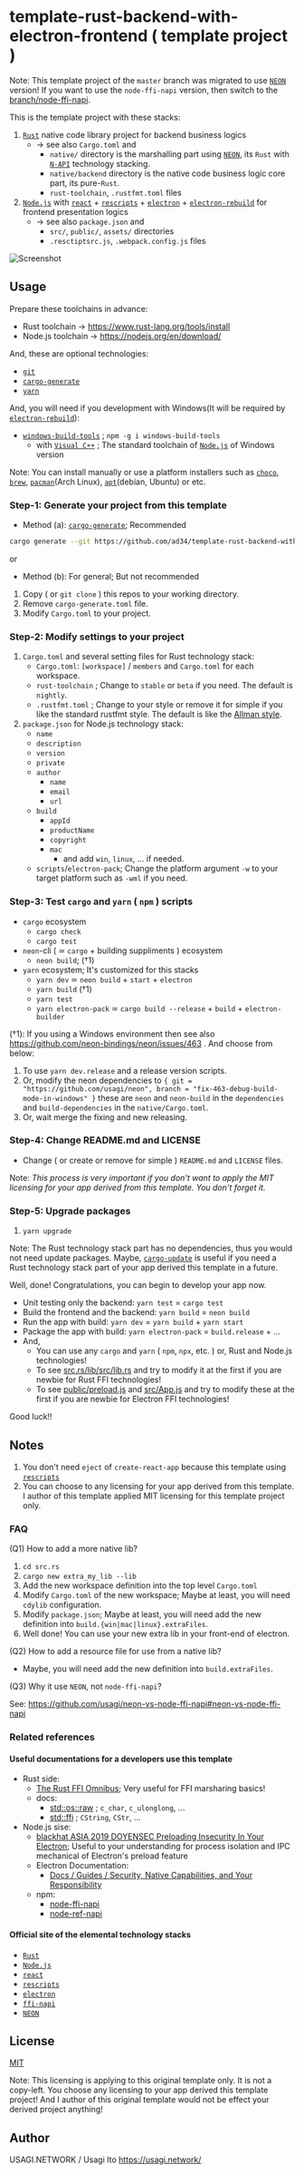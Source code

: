 # template-rust-backend-with-electron-frontend ( template project )

Note: This template project of the `master` branch was migrated to use [`NEON`][] version! If you want to use the `node-ffi-napi` version, then switch to the [branch/node-ffi-napi][].

[branch/master]:https://github.com/usagi/template-rust-backend-with-electron-frontend/
[branch/node-ffi-napi]:https://github.com/usagi/template-rust-backend-with-electron-frontend/tree/node-ffi-napi

This is the template project with these stacks:

1. [`Rust`][] native code library project for backend business logics
      - -> see also `Cargo.toml` and
          - `native/` directory is the marshalling part using [`NEON`][], its `Rust` with [`N-API`][] technology stacking.
          - `native/backend` directory is the native code business logic core part, its pure-`Rust`.
          - `rust-toolchain`, `.rustfmt.toml` files
2. [`Node.js`][] with [`react`][] + [`rescripts`][] + [`electron`][] + [`electron-rebuild`][] for frontend presentation logics
      - -> see also `package.json` and
          -  `src/`, `public/`, `assets/` directories
          -  `.resctiptsrc.js`, `.webpack.config.js` files

![Screenshot](https://i.imgur.com/WUJdzLI.png)

[`Rust`]:https://www.rust-lang.org/
[`Node.js`]:https://nodejs.org/
[`react`]:https://reactjs.org/
[`rescripts`]:https://github.com/harrysolovay/rescripts
[`electron`]:https://www.electronjs.org/
[`electron-rebuild`]:https://github.com/electron/electron-rebuild
[`ffi-napi`]:https://github.com/node-ffi-napi
[`NEON`]:https://neon-bindings.com/
[`N-API`]:https://nodejs.org/api/n-api.html

## Usage

Prepare these toolchains in advance:

- Rust toolchain -> <https://www.rust-lang.org/tools/install>
- Node.js toolchain -> <https://nodejs.org/en/download/>

And, these are optional technologies:

- [`git`][]
- [`cargo-generate`][]
- [`yarn`][]

And, you will need if you development with Windows(It will be required by [`electron-rebuild`][]):

- [`windows-build-tools`][] ; `npm -g i windows-build-tools`
    - with [`Visual C++`][] ; The standard toolchain of [`Node.js`][] of Windows version

Note: You can install manually or use a platform installers such as [`choco`](Windows), [`brew`](OSX), [`pacman`](Arch Linux), [`apt`](debian, Ubuntu) or etc.

[`choco`]:https://chocolatey.org/
[`brew`]:https://brew.sh/
[`pacman`]:https://wiki.archlinux.org/index.php/pacman
[`apt`]:https://wiki.debian.org/Apt
[`git`]:https://git-scm.com/
[`yarn`]:https://yarnpkg.com/
[`Visual C++`]:https://docs.microsoft.com/en-us/cpp/
[`windows-build-tools`]:https://www.npmjs.com/package/windows-build-tools

### Step-1: Generate your project from this template

- Method (a): [`cargo-generate`]; Recommended

```sh
cargo generate --git https://github.com/ad34/template-rust-backend-with-electron-frontend.git
```

[`cargo-generate`]:https://github.com/ashleygwilliams/cargo-generate

or

- Method (b): For general; But not recommended

1. Copy ( or `git clone` ) this repos to your working directory.
2. Remove `cargo-generate.toml` file.
3. Modify `Cargo.toml` to your project.

### Step-2: Modify settings to your project

1. `Cargo.toml` and several setting files for Rust technology stack:
   - `Cargo.toml`: `[workspace]` / `members` and `Cargo.toml` for each workspace.
   - `rust-toolchain` ; Change to `stable` or `beta` if you need. The default is `nightly`.
   - `.rustfmt.toml` ; Change to your style or remove it for simple if you like the standard rustfmt style. The default is like the [Allman style][].
2. `package.json` for Node.js technology stack:
   - `name`
   - `description`
   - `version`
   - `private`
   - `author`
     - `name`
     - `email`
     - `url`
   - `build`
     - `appId`
     - `productName`
     - `copyright`
     - `mac`
         - and add `win`, `linux`, ... if needed.
   - `scripts`/`electron-pack`; Change the platform argument `-w` to your target platform such as `-wml` if you need.

[Allman style]:https://en.wikipedia.org/wiki/Indentation_style#Allman_style

### Step-3: Test `cargo` and `yarn` ( `npm` ) scripts

- `cargo` ecosystem
  - `cargo check`
  - `cargo test`
- `neon`-cli ( ≃ `cargo` + building suppliments ) ecosystem
  - `neon build`; (†1)
- `yarn` ecosystem; It's customized for this stacks
  - `yarn dev` ≃ `neon build` + `start` + `electron`
  - `yarn build` (†1)
  - `yarn test`
  - `yarn electron-pack` ≃ `cargo build --release` + `build` + `electron-builder`

(†1): If you using a Windows environment then see also <https://github.com/neon-bindings/neon/issues/463> . And choose from below:

1. To use `yarn dev.release` and a release version scripts.
2. Or, modify the neon dependencies to `{ git = "https://github.com/usagi/neon", branch = "fix-463-debug-build-mode-in-windows" }` these are `neon` and `neon-build` in the `dependencies` and `build-dependencies` in the `native/Cargo.toml`.
3. Or, wait merge the fixing and new releasing.

### Step-4: Change README.md and LICENSE

- Change ( or create or remove for simple ) `README.md` and `LICENSE` files.

Note: *This process is very important if you don't want to apply the MIT licensing for your app derived from this template. You don't forget it.*

### Step-5: Upgrade packages

1. `yarn upgrade`

Note: The Rust technology stack part has no dependencies, thus you would not need update packages. Maybe, [`cargo-update`][] is useful if you need a Rust technology stack part of your app derived this template in a future.

[`cargo-update`]:https://github.com/nabijaczleweli/cargo-update

Well, done! Congratulations, you can begin to develop your app now.

- Unit testing only the backend: `yarn test` = `cargo test`
- Build the frontend and the backend: `yarn build` = `neon build`
- Run the app with build: `yarn dev` = `yarn build` + `yarn start`
- Package the app with build: `yarn electron-pack` = `build.release` + ...
- And,
  - You can use any `cargo` and `yarn` ( `npm`, `npx`, etc. ) or, Rust and Node.js technologies!
  - To see [src.rs/lib/src/lib.rs](src.rs/lib/src/lib.rs) and try to modify it at the first if you are newbie for Rust FFI technologies!
  - To see [public/preload.js](public/preload.js) and [src/App.js](src/App.js) and try to modify these at the first if you are newbie for Electron FFI technologies!

Good luck!!

## Notes

1. You don't need `eject` of `create-react-app` because this template using [`rescripts`][]
2. You can choose to any licensing for your app derived from this template. I author of this template applied MIT licensing for this template project only.

### FAQ

(Q1) How to add a more native lib?

1. `cd src.rs`
2. `cargo new extra_my_lib --lib`
3. Add the new workspace definition into the top level `Cargo.toml`
4. Modify `Cargo.toml` of the new workspace; Maybe at least, you will need `cdylib` configuration.
5. Modify `package.json`; Maybe at least, you will need add the new definition into `build.{win|mac|linux}.extraFiles`.
6. Well done! You can use your new extra lib in your front-end of electron.

(Q2) How to add a resource file for use from a native lib?

- Maybe, you will need add the new definition into `build.extraFiles`.

(Q3) Why it use `NEON`, not `node-ffi-napi`?

See: <https://github.com/usagi/neon-vs-node-ffi-napi#neon-vs-node-ffi-napi>

### Related references

#### Useful documentations for a developers use this template

- Rust side:
  - [The Rust FFI Omnibus][]; Very useful for FFI marsharing basics!
  - docs:
    - [std::os::raw][] ; `c_char`, `c_ulonglong`, ...
    - [std::ffi][] ; `CString`, `CStr`, ...
- Node.js sise:
  - [blackhat ASIA 2019 DOYENSEC Preloading Insecurity In Your Electron][]; Useful to your understanding for process isolation and IPC mechanical of Electron's preload feature
  - Electron Documentation:
    - [Docs / Guides / Security, Native Capabilities, and Your Responsibility][]
  - npm:
    - [node-ffi-napi][]
    - [node-ref-napi][]

[std::os::raw]:https://doc.rust-lang.org/std/os/raw/index.html
[std::ffi]:https://doc.rust-lang.org/std/ffi/index.html
[node-ffi-napi]:https://www.npmjs.com/package/ffi-napi
[node-ref-napi]:https://www.npmjs.com/package/ref-napi
[The Rust FFI Omnibus]:https://github.com/shepmaster/rust-ffi-omnibus
[blackhat ASIA 2019 DOYENSEC Preloading Insecurity In Your Electron]:https://doyensec.com/resources/Asia-19-Carettoni-Preloading-Insecurity-In-Your-Electron.pdf
[Docs / Guides / Security, Native Capabilities, and Your Responsibility]:https://www.electronjs.org/docs/tutorial/security

#### Official site of the elemental technology stacks

- [`Rust`][]
- [`Node.js`][]
- [`react`][]
- [`rescripts`][]
- [`electron`][]
- [`ffi-napi`][]
- [`NEON`][]

## License

[MIT](LICENSE)

Note: This licensing is applying to this original template only. It is not a copy-left. You choose any licensing to your app derived this template project! And I author of this original template would not be  effect your derived project anything!

## Author

USAGI.NETWORK / Usagi Ito <https://usagi.network/>
